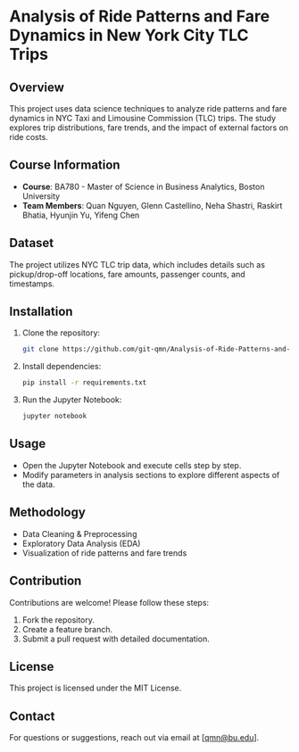 # Analysis of Ride Patterns and Fare Dynamics in New York City TLC Trips

## Overview

This project uses data science techniques to analyze ride patterns and fare dynamics in NYC Taxi and Limousine Commission (TLC) trips. The study explores trip distributions, fare trends, and the impact of external factors on ride costs.

## Course Information

- **Course**: BA780 - Master of Science in Business Analytics, Boston University
- **Team Members**: Quan Nguyen, Glenn Castellino, Neha Shastri, Raskirt Bhatia, Hyunjin Yu, Yifeng Chen

## Dataset

The project utilizes NYC TLC trip data, which includes details such as pickup/drop-off locations, fare amounts, passenger counts, and timestamps.

## Installation

1. Clone the repository:
   ```sh
   git clone https://github.com/git-qmn/Analysis-of-Ride-Patterns-and-Fare-Dynamics-in-New-York-City-TLC-Trips.git
   ```
2. Install dependencies:
   ```sh
   pip install -r requirements.txt
   ```
3. Run the Jupyter Notebook:
   ```sh
   jupyter notebook
   ```

## Usage

- Open the Jupyter Notebook and execute cells step by step.
- Modify parameters in analysis sections to explore different aspects of the data.

## Methodology

- Data Cleaning & Preprocessing
- Exploratory Data Analysis (EDA)
- Visualization of ride patterns and fare trends

## Contribution

Contributions are welcome! Please follow these steps:

1. Fork the repository.
2. Create a feature branch.
3. Submit a pull request with detailed documentation.

## License

This project is licensed under the MIT License.

## Contact

For questions or suggestions, reach out via email at [[qmn@bu.edu](mailto\:qmn@bu.edu)].

